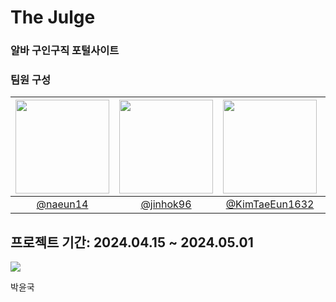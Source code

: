# The Julge

### 알바 구인구직 포털사이트

### 팀원 구성

| <img src="https://avatars.githubusercontent.com/u/84865501?v=4,naeun14,naeun_,https://github.com/naeun14" width="150" height="150"/> | <img src="https://avatars.githubusercontent.com/u/59686080?v=4,jinhok96,,https://github.com/jinhok96" width="150" height="150"/> | <img src="https://avatars.githubusercontent.com/u/155213331?v=4,KimTaeEun1632,,https://github.com/KimTaeEun1632" width="150" height="150"/> | <img src="https://avatars.githubusercontent.com/u/96658105?v=4,kong33,,https://github.com/kong33" width="150" height="150"/> | <img src="https://avatars.githubusercontent.com/u/110177217?v=4,min3eo,,https://github.com/min3eo" width="150" height="150"/> |
| :----------------------------------------------------------------------------------------------------------------------------------: | :------------------------------------------------------------------------------------------------------------------------------: | :-----------------------------------------------------------------------------------------------------------------------------------------: | :--------------------------------------------------------------------------------------------------------------------------: | :---------------------------------------------------------------------------------------------------------------------------: |
|                                                [@naeun14](https://github.com/naeun14)                                                |                                             [@jinhok96](https://github.com/jinhok96)                                             |                                             [@KimTaeEun1632](https://github.com/KimTaeEun1632)                                              |                                             [@kong33](https://github.com/kong33)                                             |                                             [@min3eo](https://github.com/min3eo)                                              |

## 프로젝트 기간: 2024.04.15 ~ 2024.05.01

<img src="https://img.shields.io/badge/Next-black?style=for-the-badge&amp;logo=next.js&amp;logoColor=white"/>

박윤국
